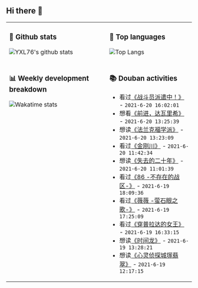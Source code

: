 ## Hi there 👋

<table>
<tr>
<td valign="top" width="54%">

### 🔭 Github stats

![YXL76's github stats](https://github-readme-stats.yxl76.vercel.app/api?username=YXL76&count_private=true&show_icons=true&include_all_commits=true&theme=prussian&line_height=28&disable_animations=true)

</td>

<td valign="top" width="46%">

### 🌱 Top languages

![Top Langs](https://github-readme-stats.yxl76.vercel.app/api/top-langs/?username=YXL76&layout=compact&theme=prussian&langs_count=8&hide=HTML,CSS,SCSS)

</td>
</tr>
<tr>
<td valign="top" width="54%">

### 📊 Weekly development breakdown

![Wakatime stats](https://github-readme-stats.yxl76.vercel.app/api/wakatime?username=YXL76&layout=compact&theme=prussian)


</td>
<td valign="top" width="46%">

### 📚 Douban activities

- 看过[《战斗员派遣中！》](http://movie.douban.com/subject/35004453/) - `2021-6-20 16:02:01`
- 想看[《前进，达瓦里希》](http://movie.douban.com/subject/24756984/) - `2021-6-20 13:25:39`
- 想读[《法兰克福学派》](https://book.douban.com/subject/4742975/) - `2021-6-20 13:23:09`
- 看过[《金刚川》](http://movie.douban.com/subject/35155748/) - `2021-6-20 11:42:34`
- 想读[《失去的二十年》](https://book.douban.com/subject/10572016/) - `2021-6-20 11:01:39`
- 看过[《86 -不存在的战区-》](http://movie.douban.com/subject/33392923/) - `2021-6-19 18:09:36`
- 看过[《薇薇 -萤石眼之歌-》](http://movie.douban.com/subject/35332489/) - `2021-6-19 17:25:09`
- 看过[《穿普拉达的女王》](http://movie.douban.com/subject/1482072/) - `2021-6-19 16:33:15`
- 想读[《时间龙》](https://book.douban.com/subject/34982185/) - `2021-6-19 13:28:21`
- 想读[《心灵侦探城塚翡翠》](https://book.douban.com/subject/35296788/) - `2021-6-19 12:17:15`

</td>
</tr>
</table>

<!--
**YXL76/YXL76** is a ✨ _special_ ✨ repository because its `README.md` (this file) appears on your GitHub profile.

Here are some ideas to get you started:

- 🔭 I’m currently working on ...
- 🌱 I’m currently learning ...
- 👯 I’m looking to collaborate on ...
- 🤔 I’m looking for help with ...
- 💬 Ask me about ...
- 📫 How to reach me: ...
- 😄 Pronouns: ...
- ⚡ Fun fact: ...
-->
